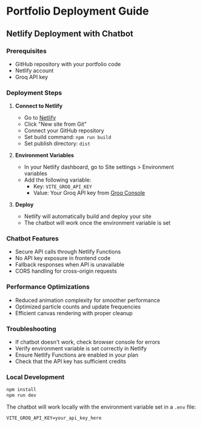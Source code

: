 # Portfolio Deployment Guide

## Netlify Deployment with Chatbot

### Prerequisites
- GitHub repository with your portfolio code
- Netlify account
- Groq API key

### Deployment Steps

1. **Connect to Netlify**
   - Go to [Netlify](https://netlify.com)
   - Click "New site from Git"
   - Connect your GitHub repository
   - Set build command: `npm run build`
   - Set publish directory: `dist`

2. **Environment Variables**
   - In your Netlify dashboard, go to Site settings > Environment variables
   - Add the following variable:
     - Key: `VITE_GROQ_API_KEY`
     - Value: Your Groq API key from [Groq Console](https://console.groq.com)

3. **Deploy**
   - Netlify will automatically build and deploy your site
   - The chatbot will work once the environment variable is set

### Chatbot Features
- Secure API calls through Netlify Functions
- No API key exposure in frontend code
- Fallback responses when API is unavailable
- CORS handling for cross-origin requests

### Performance Optimizations
- Reduced animation complexity for smoother performance
- Optimized particle counts and update frequencies
- Efficient canvas rendering with proper cleanup

### Troubleshooting
- If chatbot doesn't work, check browser console for errors
- Verify environment variable is set correctly in Netlify
- Ensure Netlify Functions are enabled in your plan
- Check that the API key has sufficient credits

### Local Development
```bash
npm install
npm run dev
```

The chatbot will work locally with the environment variable set in a `.env` file:
```
VITE_GROQ_API_KEY=your_api_key_here
``` 